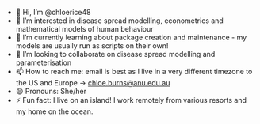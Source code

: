 - 👋 Hi, I’m @chloerice48
- 👀 I’m interested in disease spread modelling, econometrics and mathematical models of human behaviour
- 🌱 I’m currently learning about package creation and maintenance - my models are usually run as scripts on their own!
- 💞️ I’m looking to collaborate on disease spread modelling and parameterisation 
- 📫 How to reach me: email is best as I live in a very different timezone to the US and Europe -> chloe.burns@anu.edu.au 
- 😄 Pronouns: She/her
- ⚡ Fun fact: I live on an island! I work remotely from various resorts and my home on the ocean. 

<!---
chloerice48/chloerice48 is a ✨ special ✨ repository because its `README.md` (this file) appears on your GitHub profile.
You can click the Preview link to take a look at your changes.
--->

